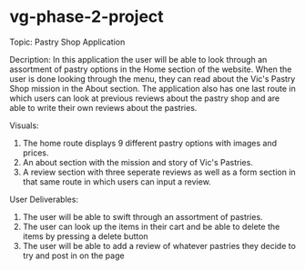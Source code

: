 # vg-phase-2-project

Topic: Pastry Shop Application 

Decription: 
In this application the user will be able to look through an assortment of pastry options in the Home section of the website. When the user is done looking through the menu, they can read about the Vic's Pastry Shop mission in the About section. The application also has one last route in which users can look at previous reviews about the pastry shop and are able to write their own reviews about the pastries. 

Visuals: 
1. The home route displays 9 different pastry options with images and prices.
2. An about section with the mission and story of Vic's Pastries.
3. A review section with three seperate reviews as well as a form section in that same route in which users can input a review.

User Deliverables: 
1. The user will be able to swift through an assortment of pastries. 
2. The user can look up the items in their cart and be able to delete the items by pressing a delete button
3. The user will be able to add a review of whatever pastries they decide to try and post in on the page

